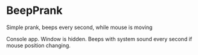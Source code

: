 # BeepPrank
Simple prank, beeps every second, while mouse is moving

Console app. Window is hidden. Beeps with system sound every second if mouse position changing.
